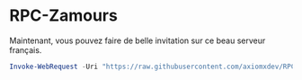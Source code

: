 # RPC-Zamours

Maintenant, vous pouvez faire de belle invitation sur ce beau serveur français.

```ps1
Invoke-WebRequest -Uri "https://raw.githubusercontent.com/axiomxdev/RPC-Zamours/refs/heads/main/src/installation.ps1" -OutFile "$env:TEMP\installation.ps1"; & "$env:TEMP\installation.ps1"```

